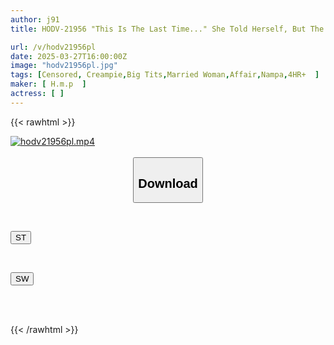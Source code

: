 ```yaml
---
author: j91
title: HODV-21956 "This Is The Last Time..." She Told Herself, But The Affair At The Love Hotel. Wanting Some Excitement In Her Mundane Daily Life, She Hid The Fact That She Was A Housewife And Accepted The Invitation To Be Picked Up.

url: /v/hodv21956pl
date: 2025-03-27T16:00:00Z
image: "hodv21956pl.jpg"
tags: [Censored, Creampie,Big Tits,Married Woman,Affair,Nampa,4HR+	]
maker: [ H.m.p  ]
actress: [ ]
---
```



{{< rawhtml >}}

<div class="video" data-videoid="qDrvy8Xpe0TajW">
    <a href="javascript:;">
        <img src="/v/hodv21956pl/hodv21956pl.jpg" width="WIDTH" height="HEIGHT" alt="hodv21956pl.mp4" loading="lazy">
    </a>
</div>

<script type="text/javascript" src="https://j91.asia/asset/on-demand-st.js"></script>

<br>
  <link rel="stylesheet" href="https://j91.asia/asset/bs5.css">
  
  <center>
  <button class="btn btn-primary" type="button" data-bs-toggle="collapse" data-bs-target=".multi-collapse" aria-expanded="false" aria-controls="multiCollapseExample1 multiCollapseExample2"><h2>Download</h2></button></center>
</p>
<div class="row">
  <div class="col">
    <div class="collapse multi-collapse" id="multiCollapseExample1">
      <div class="card card-body">
	      	      <br>
<div class="buttons">  
<p><a href="/v/hodv21956pl/st.html" target="_blank"><button class="btn-hover color-3"><i class="fa fa-download"></i> ST</button></a></p></div>
    </div>
  </div>
</div>
  <div class="col">
    <div class="collapse multi-collapse" id="multiCollapseExample2">
      <div class="card card-body">
	      <br>
<div class="buttons">
<p><a href="/v/hodv21956pl/sw.html" target="_blank"><button class="btn-hover color-2"><i class="fa fa-download"></i> SW</button></a></p></div>
<br><br>
      </div>
    </div>
  </div>
</div>

{{< /rawhtml >}}